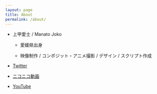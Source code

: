 ```yaml
---
layout: page
title: About
permalink: /about/
---
```


- 上甲愛士 / Manato Joko

  - 愛媛県出身

  - 映像制作 / コンポジット・アニメ撮影 / デザイン / スクリプト作成

- [Twitter](https://twitter.com/SehataKuro)

- [ニコニコ動画](https://www.nicovideo.jp/user/51449711)

- [YouTube](https://www.youtube.com/channel/UCgYk3N3vZIellOdbNFjoliA)

<html>
    <head>
        <style>
            .image-container {
                position: relative;
                width: 1000px;
                height: 1000px;
            }

            .image-container svg {
                position: absolute;
                top: 0;
                left: 0;
            }
        </style>
    </head>
    <body>
        <input type="color" name="color_0" value="#ffffed" onchange="changeColor(0)">
        <input type="color" name="color_1" value="#edd8e0" onchange="changeColor(1)">
        <input type="color" name="color_2" value="#7abfff" onchange="changeColor(2)">
        <input type="color" name="color_3" value="#ef8db1" onchange="changeColor(3)">
        <input type="color" name="color_4" value="#2c2f41" onchange="changeColor(4)">

        <button onclick="changeRandomColor()">ランダムな色に変更</button>

        <button onclick="resetColors()">デフォルトの色に戻す</button>

        <br>
        <br>

        <div class="image-container">
            <svg id="color_0" width="1000" height="1000" fill="#ffffed">
                <rect class="cls-1" x="446.46" y="55.81" width="18.6" height="18.6"></rect>
                <rect class="cls-1" x="390.65" y="74.41" width="18.6" height="18.6"></rect>
                <path d="M279.04,111.61L279.04 130.22 279.04 148.82 297.64 148.82 316.24 148.82 316.24 130.22 316.24 111.61 297.64 111.61 279.04 111.61z"></path>
                <path d="M409.25,279.04L409.25 297.64 409.25 316.24 427.85 316.24 427.85 297.64 446.46 297.64 446.46 279.04 427.85 279.04 409.25 279.04z"></path>
                <path d="M241.83,334.84L223.23 334.84 223.23 353.44 241.83 353.44 260.43 353.44 260.43 334.84 260.43 316.24 241.83 316.24 241.83 334.84z"></path>
            </svg>
            <svg id="color_1" width="1000" height="1000" fill="#edd8e0">
                <path d="M446.46,186.02L465.06 186.02 465.06 167.42 465.06 148.82 446.46 148.82 446.46 130.22 427.85 130.22 427.85 148.82 427.85 167.42 446.46 167.42 446.46 186.02z"></path>
                <path d="M204.63,223.23L223.23 223.23 223.23 204.63 241.83 204.63 241.83 186.02 241.83 167.42 223.23 167.42 223.23 148.82 204.63 148.82 204.63 167.42 204.63 186.02 204.63 204.63 186.02 204.63 186.02 223.23 186.02 241.83 204.63 241.83 204.63 223.23z"></path>
                <path d="M427.85,241.83L446.46 241.83 465.06 241.83 465.06 260.43 483.66 260.43 502.26 260.43 502.26 241.83 483.66 241.83 483.66 223.23 465.06 223.23 446.46 223.23 446.46 204.63 427.85 204.63 409.25 204.63 409.25 223.23 390.65 223.23 390.65 241.83 409.25 241.83 427.85 241.83z"></path>
                <rect class="cls-1" x="390.65" y="260.43" width="18.6" height="18.6"></rect>
                <rect class="cls-1" x="483.66" y="279.04" width="18.6" height="18.6"></rect>
                <path d="M223.23,316.24L223.23 297.64 241.83 297.64 241.83 279.04 260.43 279.04 279.04 279.04 279.04 260.43 279.04 241.83 279.04 223.23 260.43 223.23 260.43 241.83 241.83 241.83 223.23 241.83 223.23 260.43 204.63 260.43 204.63 279.04 186.02 279.04 186.02 297.64 186.02 316.24 204.63 316.24 223.23 316.24z"></path>
                <path d="M93.01,353.44L74.41 353.44 55.81 353.44 55.81 372.05 55.81 390.65 74.41 390.65 74.41 409.25 93.01 409.25 93.01 427.85 111.61 427.85 111.61 409.25 111.61 390.65 111.61 372.05 93.01 372.05 93.01 353.44z"></path>
                <path d="M576.67,0L558.07 0 558.07 18.6 539.47 18.6 539.47 37.2 539.47 55.81 539.47 74.41 558.07 74.41 558.07 93.01 558.07 111.61 576.67 111.61 576.67 130.22 576.67 148.82 576.67 167.42 576.67 186.02 576.67 204.63 576.67 223.23 576.67 241.83 576.67 260.43 576.67 279.04 576.67 297.64 576.67 316.24 576.67 334.84 576.67 353.44 576.67 372.05 595.28 372.05 595.28 353.44 595.28 334.84 595.28 316.24 595.28 297.64 595.28 279.04 595.28 260.43 595.28 241.83 595.28 223.23 595.28 204.63 595.28 186.02 595.28 167.42 595.28 148.82 595.28 130.22 595.28 111.61 595.28 93.01 595.28 74.41 595.28 55.81 595.28 37.2 595.28 18.6 595.28 0 576.67 0z"></path>
                <rect class="cls-1" x="558.07" y="372.05" width="18.6" height="18.6"></rect>
                <path d="M576.67,427.85L558.07 427.85 558.07 446.46 576.67 446.46 595.28 446.46 595.28 427.85 595.28 409.25 576.67 409.25 576.67 427.85z"></path>
                <path class="cls-1" d="m520.87,446.46v-93.01h-18.6v-37.2h-18.6v18.6h-18.6v18.6h-55.81v-37.2h-18.6v-37.2h-37.2v18.6h-37.2v-18.6h-18.6v93.01h-18.6v18.6h-55.81v-37.2h-18.6v37.2h-18.6v18.6h18.6v18.6h18.6v37.2h18.6v55.81h18.6v55.81h-18.6v18.6h130.22v-18.6h-37.2v-18.6h74.41v-18.6h18.6v-18.6h37.2v-18.6h18.6v-18.6h18.6v-18.6h18.6v18.6h18.6v-18.6h18.6v-18.6h-37.2Zm-130.22,37.2h-37.2v-18.6h-18.6v-18.6h18.6v-18.6h74.41v37.2h-18.6v18.6h-18.6Zm37.2-111.61v18.6h-37.2v-18.6h37.2Z"></path>
                <path d="M576.67,520.87L558.07 520.87 539.47 520.87 539.47 539.47 539.47 558.07 558.07 558.07 558.07 576.67 576.67 576.67 576.67 595.28 595.28 595.28 595.28 576.67 595.28 558.07 595.28 539.47 595.28 520.87 595.28 502.26 576.67 502.26 576.67 520.87z"></path>
            </svg>
            <svg id="color_2" width="1000" height="1000" fill="#7abfff">
                <path d="M111.61,0L93.01 0 74.41 0 74.41 18.6 93.01 18.6 93.01 37.2 111.61 37.2 111.61 18.6 130.22 18.6 148.82 18.6 148.82 0 130.22 0 111.61 0z"></path>
                <path d="M111.61,148.82L111.61 167.42 130.22 167.42 130.22 148.82 130.22 130.22 111.61 130.22 111.61 148.82z"></path>
                <rect class="cls-1" x="427.85" y="167.42" width="18.6" height="18.6"></rect>
                <rect class="cls-1" x="409.25" y="186.02" width="18.6" height="18.6"></rect>
                <rect class="cls-1" x="241.83" y="223.23" width="18.6" height="18.6"></rect>
                <rect class="cls-1" x="353.44" y="427.85" width="18.6" height="18.6"></rect>
                <rect class="cls-1" x="558.07" y="446.46" width="18.6" height="18.6"></rect>
                <rect class="cls-1" x="353.44" y="465.06" width="18.6" height="18.6"></rect>
                <rect class="cls-1" x="539.47" y="465.06" width="18.6" height="18.6"></rect>
                <path d="M502.26,483.66L502.26 502.26 520.87 502.26 539.47 502.26 539.47 483.66 520.87 483.66 502.26 483.66z"></path>
                <rect class="cls-1" x="483.66" y="520.87" width="18.6" height="18.6"></rect>
                <path d="M465.06,558.07L465.06 576.67 483.66 576.67 483.66 558.07 483.66 539.47 465.06 539.47 465.06 558.07z"></path>
                <rect class="cls-1" x="334.84" y="558.07" width="18.6" height="18.6"></rect>
                <rect class="cls-1" x="483.66" y="576.67" width="18.6" height="18.6"></rect>
            </svg>
            <svg id="color_3" width="1000" height="1000" fill="#ef8db1">
                <path d="M558.07,353.44L539.47 353.44 539.47 372.05 558.07 372.05 576.67 372.05 576.67 353.44 558.07 353.44z"></path>
                <rect class="cls-1" x="409.25" y="372.05" width="18.6" height="18.6"></rect>
                <path d="M576.67,372.05L576.67 390.65 576.67 409.25 595.28 409.25 595.28 390.65 595.28 372.05 576.67 372.05z"></path>
                <path d="M409.25,446.46L390.65 446.46 372.05 446.46 353.44 446.46 353.44 465.06 372.05 465.06 372.05 483.66 390.65 483.66 409.25 483.66 409.25 465.06 427.85 465.06 427.85 446.46 427.85 427.85 409.25 427.85 409.25 446.46z"></path>
                <path d="M576.67,465.06L558.07 465.06 558.07 483.66 539.47 483.66 539.47 502.26 520.87 502.26 502.26 502.26 502.26 520.87 502.26 539.47 483.66 539.47 483.66 558.07 483.66 576.67 502.26 576.67 502.26 595.28 520.87 595.28 539.47 595.28 558.07 595.28 576.67 595.28 576.67 576.67 558.07 576.67 558.07 558.07 539.47 558.07 539.47 539.47 539.47 520.87 558.07 520.87 576.67 520.87 576.67 502.26 595.28 502.26 595.28 483.66 595.28 465.06 595.28 446.46 576.67 446.46 576.67 465.06z"></path>
                <rect class="cls-1" x="465.06" y="520.87" width="18.6" height="18.6"></rect>
                <rect class="cls-1" x="353.44" y="558.07" width="18.6" height="18.6"></rect>
                <rect class="cls-1" x="372.05" y="130.22" width="18.6" height="18.6"></rect>
                <rect class="cls-1" x="390.65" y="148.82" width="18.6" height="18.6"></rect>
                <rect class="cls-1" x="260.43" y="167.42" width="18.6" height="18.6"></rect>
                <rect class="cls-1" x="409.25" y="167.42" width="18.6" height="18.6"></rect>
                <rect class="cls-1" x="241.83" y="186.02" width="18.6" height="18.6"></rect>
                <rect class="cls-1" x="427.85" y="186.02" width="18.6" height="18.6"></rect>
                <rect class="cls-1" x="223.23" y="204.63" width="18.6" height="18.6"></rect>
                <rect class="cls-1" x="446.46" y="204.63" width="18.6" height="18.6"></rect>
                <rect class="cls-1" x="204.63" y="223.23" width="18.6" height="18.6"></rect>
                <rect class="cls-1" x="186.02" y="241.83" width="18.6" height="18.6"></rect>
                <rect class="cls-1" x="446.46" y="241.83" width="18.6" height="18.6"></rect>
                <path d="M465.06,334.84L465.06 316.24 446.46 316.24 446.46 334.84 427.85 334.84 409.25 334.84 409.25 353.44 427.85 353.44 446.46 353.44 465.06 353.44 465.06 334.84z"></path>
                <path d="M260.43,372.05L241.83 372.05 223.23 372.05 223.23 390.65 241.83 390.65 260.43 390.65 279.04 390.65 279.04 372.05 279.04 353.44 260.43 353.44 260.43 372.05z"></path>
                <path d="M353.44,55.81L372.05 55.81 390.65 55.81 409.25 55.81 409.25 37.2 427.85 37.2 427.85 55.81 446.46 55.81 465.06 55.81 465.06 74.41 483.66 74.41 502.26 74.41 502.26 93.01 520.87 93.01 520.87 74.41 520.87 55.81 520.87 37.2 502.26 37.2 502.26 18.6 483.66 18.6 465.06 18.6 446.46 18.6 446.46 0 427.85 0 409.25 0 390.65 0 372.05 0 353.44 0 334.84 0 316.24 0 297.64 0 279.04 0 260.43 0 241.83 0 223.23 0 204.63 0 186.02 0 167.42 0 148.82 0 148.82 18.6 130.22 18.6 111.61 18.6 111.61 37.2 93.01 37.2 74.41 37.2 74.41 55.81 55.81 55.81 55.81 74.41 37.2 74.41 37.2 93.01 18.6 93.01 18.6 111.61 18.6 130.22 0 130.22 0 148.82 0 167.42 0 186.02 0 204.63 0 223.23 0 241.83 0 260.43 0 279.04 0 297.64 0 316.24 0 334.84 0 353.44 18.6 353.44 18.6 334.84 18.6 316.24 18.6 297.64 37.2 297.64 37.2 279.04 37.2 260.43 37.2 241.83 55.81 241.83 55.81 223.23 55.81 204.63 55.81 186.02 55.81 167.42 55.81 148.82 74.41 148.82 74.41 167.42 74.41 186.02 74.41 204.63 93.01 204.63 93.01 186.02 93.01 167.42 111.61 167.42 111.61 148.82 111.61 130.22 130.22 130.22 130.22 111.61 148.82 111.61 148.82 93.01 167.42 93.01 186.02 93.01 204.63 93.01 223.23 93.01 241.83 93.01 260.43 93.01 279.04 93.01 297.64 93.01 297.64 74.41 316.24 74.41 334.84 74.41 353.44 74.41 353.44 55.81z"></path>
                <path d="M18.6,483.66L18.6 465.06 0 465.06 0 483.66 0 502.26 0 520.87 18.6 520.87 18.6 502.26 18.6 483.66z"></path>
                <path d="M55.81,539.47L37.2 539.47 37.2 520.87 18.6 520.87 18.6 539.47 18.6 558.07 37.2 558.07 37.2 576.67 55.81 576.67 55.81 558.07 55.81 539.47z"></path>
                <path d="M167.42,353.44L148.82 353.44 148.82 334.84 130.22 334.84 130.22 316.24 130.22 297.64 111.61 297.64 111.61 279.04 93.01 279.04 93.01 260.43 93.01 241.83 74.41 241.83 74.41 260.43 74.41 279.04 74.41 297.64 74.41 316.24 74.41 334.84 93.01 334.84 93.01 353.44 93.01 372.05 111.61 372.05 111.61 390.65 111.61 409.25 111.61 427.85 130.22 427.85 130.22 409.25 148.82 409.25 148.82 390.65 167.42 390.65 186.02 390.65 186.02 372.05 167.42 372.05 167.42 353.44z"></path>
                <rect class="cls-1" x="93.01" y="427.85" width="18.6" height="18.6"></rect>
                <path d="M111.61,483.66L130.22 483.66 130.22 465.06 130.22 446.46 111.61 446.46 111.61 465.06 111.61 483.66z"></path>
                <rect class="cls-1" x="130.22" y="483.66" width="18.6" height="18.6"></rect>
                <rect class="cls-1" x="148.82" y="520.87" width="18.6" height="18.6"></rect>
                <rect class="cls-1" x="167.42" y="539.47" width="18.6" height="18.6"></rect>
                <path d="M55.81,576.67L55.81 595.28 74.41 595.28 93.01 595.28 93.01 576.67 74.41 576.67 55.81 576.67z"></path>
            </svg>
            <svg id="color_4" width="1000" height="1000" fill="#2c2f41">
                <rect class="cls-1" x="502.26" y="465.06" width="18.6" height="18.6"></rect>
                <path d="M483.66,502.26L465.06 502.26 465.06 520.87 483.66 520.87 502.26 520.87 502.26 502.26 502.26 483.66 483.66 483.66 483.66 502.26z"></path>
                <path d="M427.85,520.87L427.85 539.47 409.25 539.47 409.25 558.07 390.65 558.07 372.05 558.07 372.05 576.67 372.05 595.28 390.65 595.28 409.25 595.28 427.85 595.28 446.46 595.28 465.06 595.28 483.66 595.28 483.66 576.67 465.06 576.67 465.06 558.07 465.06 539.47 465.06 520.87 446.46 520.87 427.85 520.87z"></path>
                <path d="M223.23,353.44L223.23 372.05 241.83 372.05 260.43 372.05 260.43 353.44 241.83 353.44 223.23 353.44z"></path>
                <rect class="cls-1" x="390.65" y="372.05" width="18.6" height="18.6"></rect>
                <path d="M372.05,427.85L372.05 446.46 390.65 446.46 409.25 446.46 409.25 427.85 390.65 427.85 372.05 427.85z"></path>
                <rect class="cls-1" x="334.84" y="446.46" width="18.6" height="18.6"></rect>
                <path d="M409.25,279.04L390.65 279.04 390.65 297.64 390.65 316.24 409.25 316.24 409.25 297.64 409.25 279.04z"></path>
                <rect class="cls-1" x="223.23" y="223.23" width="18.6" height="18.6"></rect>
                <rect class="cls-1" x="204.63" y="241.83" width="18.6" height="18.6"></rect>
                <path d="M18.6,111.61L18.6 93.01 37.2 93.01 37.2 74.41 55.81 74.41 55.81 55.81 74.41 55.81 74.41 37.2 93.01 37.2 93.01 18.6 74.41 18.6 74.41 0 55.81 0 37.2 0 18.6 0 0 0 0 18.6 0 37.2 0 55.81 0 74.41 0 93.01 0 111.61 0 130.22 18.6 130.22 18.6 111.61z"></path>
                <path class="cls-1" d="m558.07,111.61v-37.2h-18.6V18.6h18.6V0h-111.61v18.6h55.81v18.6h18.6v55.81h-18.6v-18.6h-55.81v-18.6h-18.6v-18.6h-18.6v18.6h-55.81v18.6h-55.81v18.6h-148.82v18.6h-18.6v55.81h-37.2v37.2h-18.6v-55.81h-18.6v93.01h-18.6v55.81h-18.6v55.81H0v111.61h18.6v55.81h18.6v18.6h18.6v37.2h37.2v18.6h148.82v-18.6h18.6v-55.81h-18.6v-55.81h-18.6v-37.2h-18.6v-18.6h-18.6v-18.6h-37.2v18.6h-18.6v18.6h-18.6v18.6h18.6v37.2h18.6v18.6h-18.6v-18.6h-18.6v-37.2h-18.6v-37.2h-18.6v-18.6h-18.6v-37.2h37.2v-18.6h-18.6v-93.01h18.6v37.2h18.6v18.6h18.6v37.2h18.6v18.6h18.6v18.6h18.6v18.6h18.6v-37.2h18.6v-18.6h18.6v-18.6h18.6v37.2h18.6v18.6h18.6v-93.01h18.6v18.6h37.2v-18.6h37.2v-18.6h18.6v18.6h37.2v18.6h-18.6v18.6h-18.6v18.6h37.2v-18.6h18.6v18.6h18.6v-18.6h18.6v37.2h18.6v93.01h37.2v-18.6h18.6v-37.2h-18.6v-18.6h-18.6v-18.6h37.2V111.61h-18.6Zm-409.25,409.25h18.6v18.6h18.6v18.6h-18.6v-18.6h-18.6v-18.6Zm130.22-334.84h-18.6v18.6h-18.6v18.6h37.2v55.81h-37.2v18.6h-18.6v18.6h-37.2v-37.2h18.6v-18.6h-18.6v-55.81h18.6v-55.81h18.6v18.6h18.6v18.6h18.6v-18.6h18.6v18.6Zm37.2-55.81v18.6h-37.2v-37.2h37.2v18.6Zm74.41-55.81h18.6v18.6h-18.6v-18.6Zm111.61,223.23h-18.6v-18.6h18.6v18.6Zm0-37.2h-55.81v-18.6h-55.81v-18.6h18.6v-55.81h-18.6v-18.6h-18.6v-18.6h18.6v18.6h18.6v18.6h18.6v-37.2h18.6v18.6h18.6v37.2h-18.6v18.6h18.6v18.6h18.6v18.6h18.6v18.6Z"></path>
                <path d="M37.2,558.07L18.6 558.07 18.6 539.47 18.6 520.87 0 520.87 0 539.47 0 558.07 0 576.67 0 595.28 18.6 595.28 37.2 595.28 55.81 595.28 55.81 576.67 37.2 576.67 37.2 558.07z"></path>
            </svg>
        </div>
    </body>

</html>

<script>
    function changeColor(index) {
        var colorPicker = document.getElementsByName("color_" + index)[0];
        var svgRect = document.getElementById("color_" + index);
        svgRect.setAttribute("fill", colorPicker.value);
    }

    var colorPickers = document.querySelectorAll('input[type="color"]');
    colorPickers.forEach(function(colorPicker, index) {
        colorPicker.addEventListener('input', function() {
            changeColor(index);
        });
    });

    function changeRandomColor() {
        var colorPickers = document.querySelectorAll('input[type="color"]');
        colorPickers.forEach(function(colorPicker) {
            var randomColor = getRandomColor();
            colorPicker.value = randomColor;
            var index = colorPicker.getAttribute("name").split("_")[1];
            changeColor(index);
        });
    }

    function getRandomColor() {
        var letters = '0123456789ABCDEF';
        var color = '#';
        for (var i = 0; i < 6; i++) {
            color += letters[Math.floor(Math.random() * 16)];
        }
        return color;
    }

    function resetColors() {
        var colorPickers = document.querySelectorAll('input[type="color"]');
        colorPickers.forEach(function(colorPicker, index) {
            // Set the initial value as the default color
            colorPicker.value = colorPicker.defaultValue;
            // Trigger the change event to update the SVG
            changeColor(index);
        });
    }

    var colorPickers = document.querySelectorAll('input[type="color"]');
    colorPickers.forEach(function(colorPicker, index) {
        colorPicker.addEventListener('input', function() {
            changeColor(index);
        });
    });
</script>
